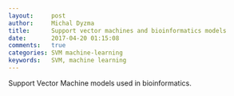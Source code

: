 ```yaml
---
layout:     post
author:     Michal Dyzma
title:      Support vector machines and bioinformatics models
date:       2017-04-20 01:15:08
comments:   true
categories: SVM machine-learning
keywords:   SVM, machine learning
---
```



Support Vector Machine models used in bioinformatics.
